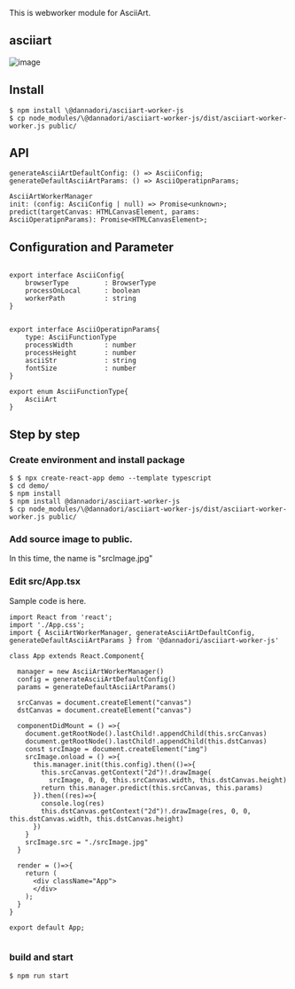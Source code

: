 This is webworker module for AsciiArt.

## asciiart
![image](https://user-images.githubusercontent.com/48346627/95987874-fc745b80-0e62-11eb-95ac-43b3d998d50f.png)

## Install
```
$ npm install \@dannadori/asciiart-worker-js
$ cp node_modules/\@dannadori/asciiart-worker-js/dist/asciiart-worker-worker.js public/
```
## API

```
generateAsciiArtDefaultConfig: () => AsciiConfig;
generateDefaultAsciiArtParams: () => AsciiOperatipnParams;

AsciiArtWorkerManager
init: (config: AsciiConfig | null) => Promise<unknown>;
predict(targetCanvas: HTMLCanvasElement, params: AsciiOperatipnParams): Promise<HTMLCanvasElement>;
```

## Configuration and Parameter

```

export interface AsciiConfig{
    browserType         : BrowserType
    processOnLocal      : boolean
    workerPath          : string    
}


export interface AsciiOperatipnParams{
    type: AsciiFunctionType
    processWidth        : number
    processHeight       : number
    asciiStr            : string
    fontSize            : number
}

export enum AsciiFunctionType{
    AsciiArt
}

```

## Step by step
### Create environment and install package
```
$ $ npx create-react-app demo --template typescript
$ cd demo/
$ npm install
$ npm install @dannadori/asciiart-worker-js
$ cp node_modules/\@dannadori/asciiart-worker-js/dist/asciiart-worker-worker.js public/
```

### Add source image to public. 
In this time, the name is "srcImage.jpg"

### Edit src/App.tsx
Sample code is here.

```
import React from 'react';
import './App.css';
import { AsciiArtWorkerManager, generateAsciiArtDefaultConfig, generateDefaultAsciiArtParams } from '@dannadori/asciiart-worker-js'

class App extends React.Component{
  
  manager = new AsciiArtWorkerManager()
  config = generateAsciiArtDefaultConfig()
  params = generateDefaultAsciiArtParams()

  srcCanvas = document.createElement("canvas")
  dstCanvas = document.createElement("canvas")

  componentDidMount = () =>{
    document.getRootNode().lastChild!.appendChild(this.srcCanvas)
    document.getRootNode().lastChild!.appendChild(this.dstCanvas)
    const srcImage = document.createElement("img")
    srcImage.onload = () =>{
      this.manager.init(this.config).then(()=>{
        this.srcCanvas.getContext("2d")!.drawImage(
          srcImage, 0, 0, this.srcCanvas.width, this.dstCanvas.height)
        return this.manager.predict(this.srcCanvas, this.params)
      }).then((res)=>{
        console.log(res)
        this.dstCanvas.getContext("2d")!.drawImage(res, 0, 0, this.dstCanvas.width, this.dstCanvas.height)
      })
    }
    srcImage.src = "./srcImage.jpg"
  }

  render = ()=>{
    return (
      <div className="App">
      </div>
    );
  }
}

export default App;


```

### build and start

```
$ npm run start
```





